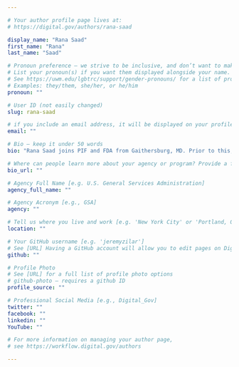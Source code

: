 ```yaml
---

# Your author profile page lives at:
# https://digital.gov/authors/rana-saad

display_name: "Rana Saad"
first_name: "Rana"
last_name: "Saad"

# Pronoun preference — we strive to be inclusive, and don’t want to make assumptions on a person’s first name (be it a gender-neutral name, or is one more common in languages other than English). Learn more http://www.MyPronouns.org
# List your pronoun(s) if you want them displayed alongside your name. Leave it blank and we'll use just your name.
# See https://uwm.edu/lgbtrc/support/gender-pronouns/ for a list of pronouns
# Examples: they/them, she/her, or he/him
pronoun: ""

# User ID (not easily changed)
slug: rana-saad

# if you include an email address, it will be displayed on your profile page
email: ""

# Bio — keep it under 50 words
bio: "Rana Saad joins PIF and FDA from Gaithersburg, MD. Prior to this, Rana led Digital Innovation in North America for Accenture, where he co-architected the ‘LiquidLean’ innovation methodology, which is helping some of the largest companies and organizations in the world innovate like startups.  He also is a founder, innovator, and advisor to startups focused on big data, AI/ML, and AR/VR."

# Where can people learn more about your agency or program? Provide a full URL [e.g. 'https://www.example.gov/']
bio_url: ""

# Agency Full Name [e.g. U.S. General Services Administration]
agency_full_name: ""

# Agency Acronym [e.g., GSA]
agency: ""

# Tell us where you live and work [e.g. 'New York City' or 'Portland, OR']
location: ""

# Your GitHub username [e.g. 'jeremyzilar']
# See [URL] Having a GitHub account will allow you to edit pages on DigitalGov. The image used in your GitHub account can also be used to populate your digital.gov profile photo.
github: ""

# Profile Photo
# See [URL] for a full list of profile photo options
# github-photo — requires a github ID
profile_source: ""

# Professional Social Media [e.g., Digital_Gov]
twitter: ""
facebook: ""
linkedin: ""
YouTube: ""

# For more information on managing your author page,
# see https://workflow.digital.gov/authors

---
```

